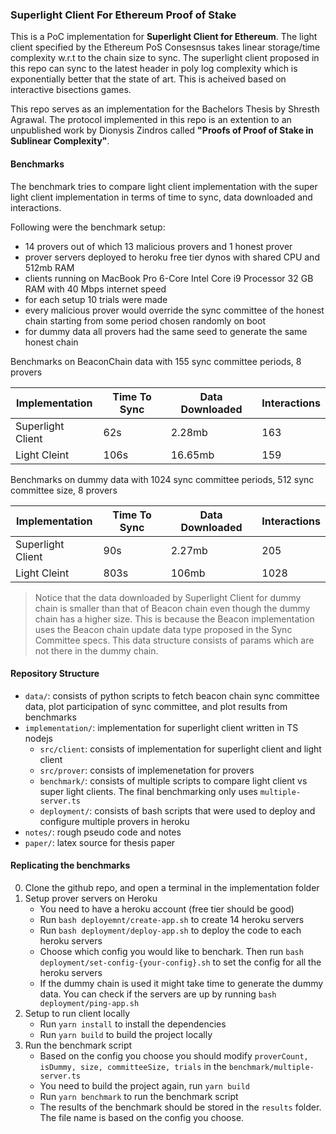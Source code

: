 ### Superlight Client For Ethereum Proof of Stake

This is a PoC implementation for **Superlight Client for Ethereum**. The light client specified by the Ethereum PoS Consesnsus takes linear storage/time complexity w.r.t to the chain size to sync. The superlight client proposed in this repo can sync to the latest header in poly log complexity which is exponentially better that the state of art. This is acheived based on interactive bisections games. 

This repo serves as an implementation for the Bachelors Thesis by Shresth Agrawal. The protocol implemented in this repo is an extention to an unpublished work by Dionysis Zindros called **"Proofs of Proof of Stake in Sublinear Complexity"**. 

#### Benchmarks
The benchmark tries to compare light client implementation with the super light client implementation in terms of time to sync, data downloaded and interactions. 

Following were the benchmark setup:
* 14 provers out of which 13 malicious provers and 1 honest prover
* prover servers deployed to heroku free tier dynos with shared CPU and 512mb RAM
* clients running on MacBook Pro 6-Core Intel Core i9 Processor 32 GB RAM with 40 Mbps internet speed
* for each setup 10 trials were made
* every malicious prover would override the sync committee of the honest chain starting from some period chosen randomly on boot
* for dummy data all provers had the same seed to generate the same honest chain

Benchmarks on BeaconChain data with 155 sync committee periods, 8 provers

|Implementation| Time To Sync | Data Downloaded | Interactions |
|--------------|--------------|-----------------|--------------|
|Superlight Client| 62s|2.28mb|163|
|Light Cleint| 106s|16.65mb|159|

Benchmarks on dummy data with 1024 sync committee periods, 512 sync committee size, 8 provers

|Implementation| Time To Sync | Data Downloaded | Interactions |
|--------------|--------------|-----------------|--------------|
|Superlight Client| 90s|2.27mb|205|
|Light Cleint| 803s|106mb|1028|
> Notice that the data downloaded by Superlight Client for dummy chain is smaller than that of Beacon chain even though the dummy chain has a higher size. This is because the Beacon implementation uses the Beacon chain update data type proposed in the Sync Committee specs. This data structure consists of params which are not there in the dummy chain. 


#### Repository Structure
* `data/`: consists of python scripts to fetch beacon chain sync committee data, plot participation of sync committee, and plot results from benchmarks  
* `implementation/`: implementation for superlight client written in TS nodejs  
    * `src/client`: consists of implementation for superlight client and light client  
    * `src/prover`: consists of implemenetation for provers
    * `benchmark/`: consists of multiple scripts to compare light client vs super light clients. The final benchmarking only uses `multiple-server.ts`
    * `deployment/`: consists of bash scripts that were used to deploy and configure multiple provers in heroku
* `notes/`: rough pseudo code and notes 
* `paper/`: latex source for thesis paper

#### Replicating the benchmarks
0. Clone the github repo, and open a terminal in the implementation folder
1. Setup prover servers on Heroku
    * You need to have a heroku account (free tier should be good)
    * Run `bash deployemnt/create-app.sh` to create 14 heroku servers
    * Run `bash deployment/deploy-app.sh` to deploy the code to each heroku servers
    * Choose which config you would like to benchark. Then run `bash deployment/set-config-{your-config}.sh` to set the config for all the heroku servers
    * If the dummy chain is used it might take time to generate the dummy data. You can check if the servers are up by running `bash deployment/ping-app.sh`
2. Setup to run client locally
    * Run `yarn install` to install the dependencies 
    * Run `yarn build` to build the project locally
3. Run the benchmark script
    * Based on the config you choose you should modify `proverCount, isDummy, size, committeeSize, trials` in the `benchmark/multiple-server.ts`
    * You need to build the project again, run `yarn build`
    * Run `yarn benchmark` to run the benchmark script
    * The results of the benchmark should be stored in the `results` folder. The file name is based on the config you choose.

